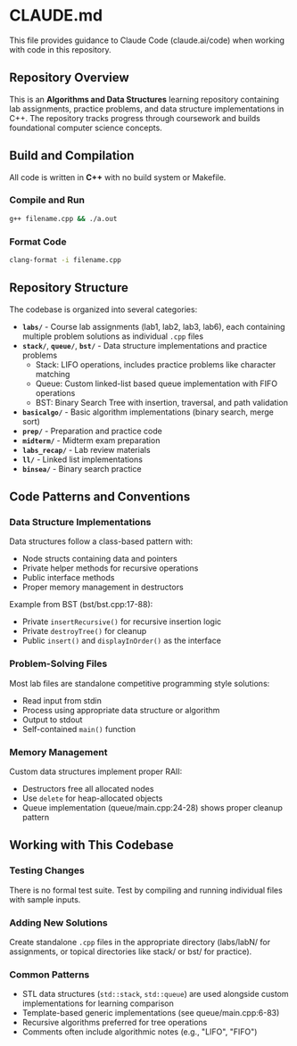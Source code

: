 # CLAUDE.md

This file provides guidance to Claude Code (claude.ai/code) when working with code in this repository.

## Repository Overview

This is an **Algorithms and Data Structures** learning repository containing lab assignments, practice problems, and data structure implementations in C++. The repository tracks progress through coursework and builds foundational computer science concepts.

## Build and Compilation

All code is written in **C++** with no build system or Makefile.

### Compile and Run
```bash
g++ filename.cpp && ./a.out
```

### Format Code
```bash
clang-format -i filename.cpp
```

## Repository Structure

The codebase is organized into several categories:

- **`labs/`** - Course lab assignments (lab1, lab2, lab3, lab6), each containing multiple problem solutions as individual `.cpp` files
- **`stack/`**, **`queue/`**, **`bst/`** - Data structure implementations and practice problems
  - Stack: LIFO operations, includes practice problems like character matching
  - Queue: Custom linked-list based queue implementation with FIFO operations
  - BST: Binary Search Tree with insertion, traversal, and path validation
- **`basicalgo/`** - Basic algorithm implementations (binary search, merge sort)
- **`prep/`** - Preparation and practice code
- **`midterm/`** - Midterm exam preparation
- **`labs_recap/`** - Lab review materials
- **`ll/`** - Linked list implementations
- **`binsea/`** - Binary search practice

## Code Patterns and Conventions

### Data Structure Implementations

Data structures follow a class-based pattern with:
- Node structs containing data and pointers
- Private helper methods for recursive operations
- Public interface methods
- Proper memory management in destructors

Example from BST (bst/bst.cpp:17-88):
- Private `insertRecursive()` for recursive insertion logic
- Private `destroyTree()` for cleanup
- Public `insert()` and `displayInOrder()` as the interface

### Problem-Solving Files

Most lab files are standalone competitive programming style solutions:
- Read input from stdin
- Process using appropriate data structure or algorithm
- Output to stdout
- Self-contained `main()` function

### Memory Management

Custom data structures implement proper RAII:
- Destructors free all allocated nodes
- Use `delete` for heap-allocated objects
- Queue implementation (queue/main.cpp:24-28) shows proper cleanup pattern

## Working with This Codebase

### Testing Changes
There is no formal test suite. Test by compiling and running individual files with sample inputs.

### Adding New Solutions
Create standalone `.cpp` files in the appropriate directory (labs/labN/ for assignments, or topical directories like stack/ or bst/ for practice).

### Common Patterns
- STL data structures (`std::stack`, `std::queue`) are used alongside custom implementations for learning comparison
- Template-based generic implementations (see queue/main.cpp:6-83)
- Recursive algorithms preferred for tree operations
- Comments often include algorithmic notes (e.g., "LIFO", "FIFO")

